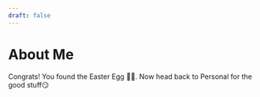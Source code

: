 ```yaml
---
draft: false
---
```

# About Me
Congrats! You found the Easter Egg 🐰🥚. Now head back to Personal for the good stuff😏



